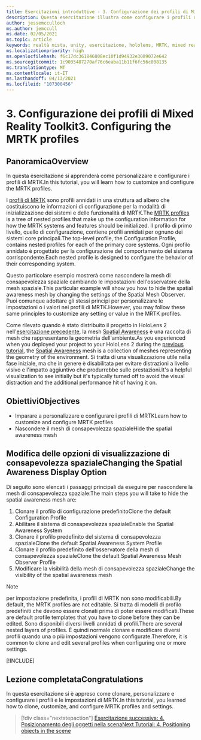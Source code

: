 ```yaml
---
title: Esercitazioni introduttive - 3. Configurazione dei profili di Mixed Reality Toolkit
description: Questa esercitazione illustra come configurare i profili di Mixed Reality Toolkit (MRTK).
author: jessemcculloch
ms.author: jemccull
ms.date: 02/05/2021
ms.topic: article
keywords: realtà mista, unity, esercitazione, hololens, MRTK, mixed reality toolkit, UWP, consapevolezza spaziale
ms.localizationpriority: high
ms.openlocfilehash: f6c17dc361846808ec10f1d94932e3089072e642
ms.sourcegitcommit: 1c9035487270af76c6eaba11b11f6fc56c008135
ms.translationtype: MT
ms.contentlocale: it-IT
ms.lasthandoff: 04/13/2021
ms.locfileid: "107300456"
---
```

# <a name="3-configuring-the-mrtk-profiles"></a><span data-ttu-id="87c50-105">3. Configurazione dei profili di Mixed Reality Toolkit</span><span class="sxs-lookup"><span data-stu-id="87c50-105">3. Configuring the MRTK profiles</span></span>

## <a name="overview"></a><span data-ttu-id="87c50-106">Panoramica</span><span class="sxs-lookup"><span data-stu-id="87c50-106">Overview</span></span>

<span data-ttu-id="87c50-107">In questa esercitazione si apprenderà come personalizzare e configurare i profili di MRTK.</span><span class="sxs-lookup"><span data-stu-id="87c50-107">In this tutorial, you will learn how to customize and configure the MRTK profiles.</span></span>

<span data-ttu-id="87c50-108">I <a href="/windows/mixed-reality/mrtk-unity/features/profiles/profiles" target="_blank">profili di MRTK</a> sono profili annidati in una struttura ad albero che costituiscono le informazioni di configurazione per la modalità di inizializzazione dei sistemi e delle funzionalità di MRTK.</span><span class="sxs-lookup"><span data-stu-id="87c50-108">The <a href="/windows/mixed-reality/mrtk-unity/features/profiles/profiles" target="_blank">MRTK profiles</a> is a tree of nested profiles that make up the configuration information for how the MRTK systems and features should be initialized.</span></span> <span data-ttu-id="87c50-109">Il profilo di primo livello, quello di configurazione, contiene profili annidati per ognuno dei sistemi core principali.</span><span class="sxs-lookup"><span data-stu-id="87c50-109">The top-level profile, the Configuration Profile, contains nested profiles for each of the primary core systems.</span></span> <span data-ttu-id="87c50-110">Ogni profilo annidato è progettato per la configurazione del comportamento del sistema corrispondente.</span><span class="sxs-lookup"><span data-stu-id="87c50-110">Each nested profile is designed to configure the behavior of their corresponding system.</span></span>

<span data-ttu-id="87c50-111">Questo particolare esempio mostrerà come nascondere la mesh di consapevolezza spaziale cambiando le impostazioni dell'osservatore della mesh spaziale.</span><span class="sxs-lookup"><span data-stu-id="87c50-111">This particular example will show you how to hide the spatial awareness mesh by changing the settings of the Spatial Mesh Observer.</span></span> <span data-ttu-id="87c50-112">Puoi comunque adottare gli stessi principi per personalizzare le impostazioni o i valori nei profili di MRTK.</span><span class="sxs-lookup"><span data-stu-id="87c50-112">However, you may follow these same principles to customize any setting or value in the MRTK profiles.</span></span>

<span data-ttu-id="87c50-113">Come rilevato quando è stato distribuito il progetto in HoloLens 2 nell'[esercitazione precedente](mr-learning-base-02.md#congratulations), la mesh <a href="/windows/mixed-reality/mrtk-unity/features/spatial-awareness/spatial-awareness-getting-started" target="_blank">Spatial Awareness</a> è una raccolta di mesh che rappresentano la geometria dell'ambiente.</span><span class="sxs-lookup"><span data-stu-id="87c50-113">As you experienced when you deployed your project to your HoloLens 2 during the [previous tutorial](mr-learning-base-02.md#congratulations), the <a href="/windows/mixed-reality/mrtk-unity/features/spatial-awareness/spatial-awareness-getting-started" target="_blank">Spatial Awareness</a> mesh is a collection of meshes representing the geometry of the environment.</span></span> <span data-ttu-id="87c50-114">Si tratta di una visualizzazione utile nella fase iniziale, ma che in genere è disabilitata per evitare distrazioni a livello visivo e l'impatto aggiuntivo che produrrebbe sulle prestazioni.</span><span class="sxs-lookup"><span data-stu-id="87c50-114">It's a helpful visualization to see initially but it's typically turned off to avoid the visual distraction and the additional performance hit of having it on.</span></span>

## <a name="objectives"></a><span data-ttu-id="87c50-115">Obiettivi</span><span class="sxs-lookup"><span data-stu-id="87c50-115">Objectives</span></span>

* <span data-ttu-id="87c50-116">Imparare a personalizzare e configurare i profili di MRTK</span><span class="sxs-lookup"><span data-stu-id="87c50-116">Learn how to customize and configure MRTK profiles</span></span>
* <span data-ttu-id="87c50-117">Nascondere il mesh di consapevolezza spaziale</span><span class="sxs-lookup"><span data-stu-id="87c50-117">Hide the spatial awareness mesh</span></span>

## <a name="changing-the-spatial-awareness-display-option"></a><span data-ttu-id="87c50-118">Modifica delle opzioni di visualizzazione di consapevolezza spaziale</span><span class="sxs-lookup"><span data-stu-id="87c50-118">Changing the Spatial Awareness Display Option</span></span>

<span data-ttu-id="87c50-119">Di seguito sono elencati i passaggi principali da eseguire per nascondere la mesh di consapevolezza spaziale:</span><span class="sxs-lookup"><span data-stu-id="87c50-119">The main steps you will take to hide the spatial awareness mesh are:</span></span>

1. <span data-ttu-id="87c50-120">Clonare il profilo di configurazione predefinito</span><span class="sxs-lookup"><span data-stu-id="87c50-120">Clone the default Configuration Profile</span></span>
2. <span data-ttu-id="87c50-121">Abilitare il sistema di consapevolezza spaziale</span><span class="sxs-lookup"><span data-stu-id="87c50-121">Enable the Spatial Awareness System</span></span>
3. <span data-ttu-id="87c50-122">Clonare il profilo predefinito del sistema di consapevolezza spaziale</span><span class="sxs-lookup"><span data-stu-id="87c50-122">Clone the default Spatial Awareness System Profile</span></span>
4. <span data-ttu-id="87c50-123">Clonare il profilo predefinito dell'osservatore della mesh di consapevolezza spaziale</span><span class="sxs-lookup"><span data-stu-id="87c50-123">Clone the default Spatial Awareness Mesh Observer Profile</span></span>
5. <span data-ttu-id="87c50-124">Modificare la visibilità della mesh di consapevolezza spaziale</span><span class="sxs-lookup"><span data-stu-id="87c50-124">Change the visibility of the spatial awareness mesh</span></span>

> [!NOTE]
> <span data-ttu-id="87c50-125">per impostazione predefinita, i profili di MRTK non sono modificabili.</span><span class="sxs-lookup"><span data-stu-id="87c50-125">By default, the MRTK profiles are not editable.</span></span> <span data-ttu-id="87c50-126">Si tratta di modelli di profilo predefiniti che devono essere clonati prima di poter essere modificati.</span><span class="sxs-lookup"><span data-stu-id="87c50-126">These are default profile templates that you have to clone before they can be edited.</span></span> <span data-ttu-id="87c50-127">Sono disponibili diversi livelli annidati di profili.</span><span class="sxs-lookup"><span data-stu-id="87c50-127">There are several nested layers of profiles.</span></span> <span data-ttu-id="87c50-128">È quindi normale clonare e modificare diversi profili quando una o più impostazioni vengono configurate.</span><span class="sxs-lookup"><span data-stu-id="87c50-128">Therefore, it is common to clone and edit several profiles when configuring one or more settings.</span></span>

[!INCLUDE[](includes/configuring-profile.md)]

## <a name="congratulations"></a><span data-ttu-id="87c50-129">Lezione completata</span><span class="sxs-lookup"><span data-stu-id="87c50-129">Congratulations</span></span>

<span data-ttu-id="87c50-130">In questa esercitazione si è appreso come clonare, personalizzare e configurare i profili e le impostazioni di MRTK.</span><span class="sxs-lookup"><span data-stu-id="87c50-130">In this tutorial, you learned how to clone, customize, and configure MRTK profiles and settings.</span></span>

> [!div class="nextstepaction"]
> [<span data-ttu-id="87c50-131">Esercitazione successiva: 4. Posizionamento degli oggetti nella scena</span><span class="sxs-lookup"><span data-stu-id="87c50-131">Next Tutorial: 4. Positioning objects in the scene</span></span>](mr-learning-base-04.md)